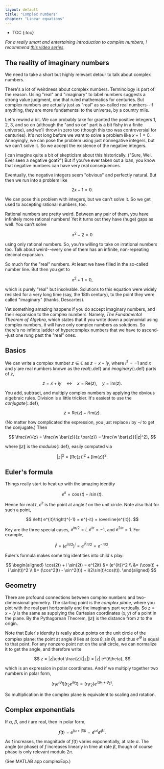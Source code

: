 ```yaml
---
layout: default
title: "Complex numbers"
chapter: "Linear equations"
---
```

* TOC
{:toc}

*For a really smart and entertaining introduction to complex numbers, I recommend [this video series](https://youtu.be/T647CGsuOVU).*

## The reality of imaginary numbers

We need to take a short but highly relevant detour to talk about complex numbers. 

There's a lot of weirdness about complex numbers. Terminology is part of the reason. Using "real" and "imaginary" to label numbers suggests a strong value judgment, one that ruled mathematics for centuries. But complex numbers are actually just as "real" as so-called real numbers--if anything, they are more fundamental to the universe, by a country mile. 

Let's rewind a bit. We can probably take for granted the positive integers 1, 2, 3, and so on (although the "and so on" part is a bit fishy in a finite universe), and we'll throw in zero too (though this too was controversial for centuries). It's not long before we want to solve a problem like $x+1=0$. Annoyingly, we can pose the problem using just nonnegative integers, but we can't solve it. So we accept the existence of the negative integers. 

I can imagine quite a bit of skepticism about this historically. ("Sure, Wei. Ever seen a negative goat?") But if you've ever taken out a loan, you know that negative numbers can have very real consequences. 

Eventually, the negative integers seem "obvious" and perfectly natural. But then we run into a problem like

$$
2x - 1 = 0.
$$

We can pose this problem with integers, but we can't solve it. So we get used to accepting rational numbers, too.

Rational numbers are pretty weird. Between any pair of them, you have infinitely more rational numbers! Yet it turns out they have (huge) gaps as well. You can't solve

$$
x^2 - 2 = 0
$$

using only rational numbers. So, you're willing to take on irrational numbers too. Talk about weird--every one of them has an infinite, non-repeating decimal expansion.  

So much for the "real" numbers. At least we have filled in the so-called number line. But then you get to

$$
x^2 + 1 = 0,
$$

which is purely "real" but insolvable. Solutions to this equation were widely resisted for a very long time (say, the 18th century), to the point they were called "imaginary" (thanks, Descartes). 

Yet something amazing happens if you do accept imaginary numbers, and their expansion to the complex numbers. Namely, *The Fundamental Theorem of Algebra*, which states that if you write down a polynomial using complex numbers, it will have only complex numbers as solutions. So there's no infinite ladder of hypercomplex numbers that we have to ascend--just one rung past the "real" ones. 

## Basics

We can write a complex number $z\in \mathbb{C}$ as $z=x+iy$, where $i^2=-1$ and $x$ and $y$ are real numbers known as the *real*{:.def} and *imaginary*{:.def} parts of $z$,

$$
z = x+iy \quad \Leftrightarrow \quad x = \text{Re}(z), \quad y = \text{Im}(z).
$$

You add, subtract, and multiply complex numbers by applying the obvious algebraic rules. Division is a little trickier. It's easiest to use the *conjugate*{:.def},

$$
\bar{z} =\text{Re}(z) - i \,\text{Im}(z).
$$

(No matter how complicated the expression, you just replace $i$ by $-i$ to get the conjugate.) Then 

$$ 
\frac{w}{z} = \frac{w \bar{z}}{z \bar{z}} = \frac{w \bar{z}}{|z|^2},
$$

where $\|z\|$ is the *modulus*{:.def}, easily computed via

$$
|z|^2 = [\text{Re}(z)]^2 + [\text{Im}(z)]^2.
$$

## Euler's formula

Things really start to heat up with the amazing identity

$$
e^{it} = \cos(t) + i \sin(t).
$$

Hence for real $t$, $e^{it}$ is the point at angle $t$ on the unit circle. Note also that for such a point,

$$ \left( e^{it}\right)^{-1} = e^{-it} = \overline{e^{it}}. $$

Key are the three special cases, $e^{i\pi/2} = i$, $e^{i\pi}=-1$, and $e^{2i\pi}=1$. For example,

$$
i^i = (e^{i\pi/2})^i = e^{i^2\pi/2} = e^{-\pi/2}.
$$

Euler's formula makes some trig identities into child's play:

$$
\begin{aligned}
\cos(2t) + i \sin(2t) = e^{2it} &= (e^{it})^2 \\
    &= (\cos(t) + i \sin(t))^2 \\
    &= (\cos^2(t) - \sin^2(t)) + i(2\sin(t)\cos(t)).
\end{aligned}
$$


## Geometry

There are profound connections between complex numbers and two-dimensional geometry. The starting point is the *complex plane*, where you plot with the real part horizontally and the imaginary part vertically. So $z=x+iy$ is the same as supplying the Cartesian coordinates $(x,y)$ of a point in the plane. By the Pythagorean Theorem, $\|z\|$ is the distance from $z$ to the origin. 

Note that Euler's identity is really about points on the unit circle of the complex plane; the point at angle $\theta$ lies at $(\cos \theta,\sin \theta)$, and thus $e^{i\theta}$ is equal to that point. For any nonzero point not on the unit circle, we can normalize it to get the angle, and therefore write

$$
z = |z|\cdot \frac{z}{|z|} = |z| e^{i\theta},
$$

which is an expression in polar coordinates. And if we multiply together two numbers in polar form,

$$
(r_1 e^{i\theta_1})(r_2 e^{i\theta_2}) = (r_1r_2) e^{i(\theta_1+\theta_2)}.
$$

So multiplication in the complex plane is equivalent to scaling and rotation. 

## Complex exponentials

If $\alpha$, $\beta$, and $t$ are real, then in polar form,

$$
f(t) = e^{(\alpha + i\beta)t} = e^{\alpha t} e^{i\beta t}.
$$

As $t$ increases, the magnitude of $f(t)$ varies exponentially, at rate $\alpha$. The angle (or phase) of $f$ increases linearly in time at rate $\beta$, though of course phase is only relevant modulo $2\pi$. 

(See MATLAB app complexExp.)
